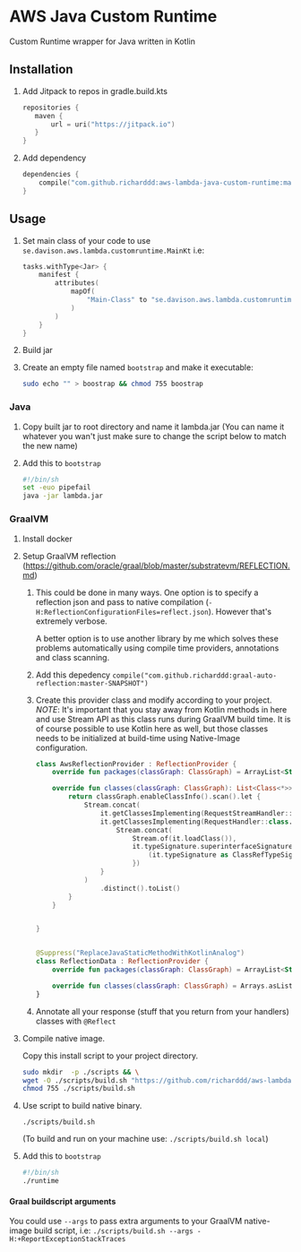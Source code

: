 # AWS Java Custom Runtime
Custom Runtime wrapper for Java written in Kotlin

## Installation

1. Add Jitpack to repos in gradle.build.kts
    
    ```kotlin
    repositories {
       maven {
           url = uri("https://jitpack.io")
       }
    }
    ```

2. Add dependency
    ```kotlin
    dependencies {
        compile("com.github.richarddd:aws-lambda-java-custom-runtime:master-SNAPSHOT")
    }
    ```
## Usage

1. Set main class of your code to use `se.davison.aws.lambda.customruntime.MainKt` i.e:

    ```kotlin
    tasks.withType<Jar> {
        manifest {
            attributes(
                mapOf(
                    "Main-Class" to "se.davison.aws.lambda.customruntime.MainKt"
                )
            )
        }
    }
    ```

2. Build jar

3. Create an empty file named `bootstrap` and make it executable:

    ```bash
   sudo echo "" > boostrap && chmod 755 boostrap
   ```

### Java

1. Copy built jar to root directory and name it lambda.jar (You can name it whatever you wan't just make sure to change the script below to match the new name)

2. Add this to `bootstrap`

    ```bash
    #!/bin/sh
    set -euo pipefail
    java -jar lambda.jar
   ```

### GraalVM

1. Install docker

2. Setup GraalVM reflection (https://github.com/oracle/graal/blob/master/substratevm/REFLECTION.md)

    1. This could be done in many ways. One option is to specify a reflection json and pass to native compilation (`-H:ReflectionConfigurationFiles=reflect.json`). However that's extremely verbose.
    
        A better option is to use another library by me which solves these problems automatically using compile time providers, annotations and class scanning.
        
    2. Add this depedency `compile("com.github.richarddd:graal-auto-reflection:master-SNAPSHOT")`
    
    3. Create this provider class and modify according to your project.
    *NOTE*: It's important that you stay away from Kotlin methods in here and use Stream API as this class runs during GraalVM build time. It is of course possible to use Kotlin here as well, but those classes needs to be initialized at build-time using Native-Image configuration.
 
       ```kotlin
       class AwsReflectionProvider : ReflectionProvider {
           override fun packages(classGraph: ClassGraph) = ArrayList<String>()
       
           override fun classes(classGraph: ClassGraph): List<Class<*>> {
               return classGraph.enableClassInfo().scan().let {
                   Stream.concat(
                       it.getClassesImplementing(RequestStreamHandler::class.java.name).stream().map { it.loadClass() },
                       it.getClassesImplementing(RequestHandler::class.java.name).stream().flatMap {
                           Stream.concat(
                               Stream.of(it.loadClass()),
                               it.typeSignature.superinterfaceSignatures[0].typeArguments.stream().map {
                                   (it.typeSignature as ClassRefTypeSignature).loadClass()
                               })
                       }
                   )
                       .distinct().toList()
               }
           }
       
       
       }
       
       
       @Suppress("ReplaceJavaStaticMethodWithKotlinAnalog")
       class ReflectionData : ReflectionProvider {
           override fun packages(classGraph: ClassGraph) = ArrayList<String>()
       
           override fun classes(classGraph: ClassGraph) = Arrays.asList(APIGatewayProxyResponseEvent::class.java)
       }
       ```
    
    4. Annotate all your response (stuff that you return from your handlers) classes with `@Reflect`
    
4. Compile native image.
    
    Copy this install script to your project directory.

    ```bash
    sudo mkdir  -p ./scripts && \
    wget -O ./scripts/build.sh "https://github.com/richarddd/aws-lambda-java-custom-runtime/raw/master/build.sh" && \
    chmod 755 ./scripts/build.sh
   ```
    
5. Use script to build native binary.

    `./scripts/build.sh`
    
    (To build and run on your machine use: `./scripts/build.sh local`)

6. Add this to `bootstrap`

    ```bash
    #!/bin/sh
    ./runtime
   ```

#### Graal buildscript arguments
You could use `--args` to pass extra arguments to your GraalVM native-image build script, i.e: `./scripts/build.sh --args -H:+ReportExceptionStackTraces`



    
